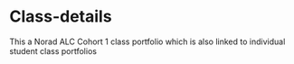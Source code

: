 # Class-details
This a Norad ALC Cohort 1 class portfolio which is also linked to individual student class portfolios
